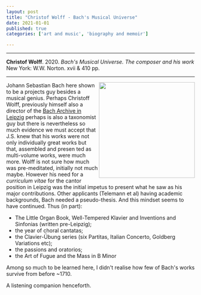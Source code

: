 ```yaml
---
layout: post
title: "Christof Wolff - Bach's Musical Universe"
date: 2021-01-01
published: true
categories: ['art and music', 'biography and memoir']

---
```



***
<b>Christof Wolff</b>. 2020. _Bach's Musical Universe. The composer and his work_  New York: W.W. Norton. xvii & 410 pp.

***

<img align="right" src="https://i.gr-assets.com/images/S/compressed.photo.goodreads.com/books/1579058925l/6706050.jpg"  width="256"  alt="">

Johann Sebastian Bach here shown to be a projects guy besides a musical genius.  Perhaps Christoff Wolff, previously himself also a director of the [Bach Archive in Leipzig](https://www.bach-leipzig.de/en/bach-archiv) perhaps is also a taxonomist guy but there is nevertheless so much evidence we must accept that J.S. knew that his works were not only individually great works but that, assembled and presen ted as multi-volume works, were much more.  Wolff is not sure how much was pre-meditated, initially not much maybe.  However his need for a _curriculum vitae_ for the cantor position in Leipzig was the initial impetus to present what he saw as his major contributions.  Other applicants (Telemann et al) having academic backgrounds, Bach needed a pseudo-thesis.  And this mindset seems to have continued.  Thus (in part):

- The Little Organ Book, Well-Tempered Klavier and Inventions and Sinfonias (written pre-Leipzig); 
- the year of choral cantatas; 
- the Clavier-Übung series (six Partitas, Italian Concerto, Goldberg Variations etc); 
- the passions and oratorios; 
- the Art of Fugue and the Mass in B Minor  

Among so much to be learned here, I didn't realise how few of Bach's works survive from before ~1710.

A listening companion henceforth.
